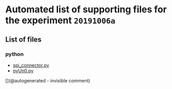 # Automated list of supporting files for the __experiment `20191006a`__

## List of files

### python

* [spi_connector.py](/matty/20191006a/spi_connector.py)
* [pyUn0.py](/matty/20191006a/pyUn0.py)


[](@autogenerated - invisible comment)